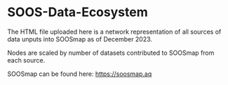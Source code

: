 # SOOS-Data-Ecosystem

The HTML file uploaded here is a network representation of all sources of data unputs into SOOSmap as of December 2023. 

Nodes are scaled by number of datasets contributed to SOOSmap from each source. 

SOOSmap can be found here: https://soosmap.aq
